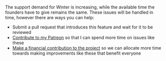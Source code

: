 The support demand for Winter is increasing, while the available time the founders have to give remains the same. These issues will be handled in time, however there are ways you can help:

- Submit a pull request that introduces this feature and wait for it to be reviewed
- [Contribute to my Patreon](https://www.patreon.com/LukeTowers) so that I can spend more time on issues like these
- [Make a financial contribution to the project](https://wintercms.com/fundraising) so we can allocate more time towards making improvements like these that benefit everyone